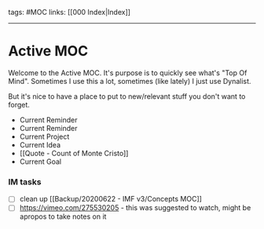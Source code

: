 tags: #MOC
links: [[000 Index|Index]]

---
# Active MOC
Welcome to the Active MOC. It's purpose is to quickly see what's "Top Of Mind". Sometimes I use this a lot, sometimes (like lately) I just use Dynalist. 

But it's nice to have a place to put to new/relevant stuff you don't want to forget.

- Current Reminder
- Current Reminder
- Current Project
- Current Idea
- [[Quote - Count of Monte Cristo]]
- Current Goal

### IM tasks
- [ ] clean up [[Backup/20200622 - IMF v3/Concepts MOC]]
- [ ] https://vimeo.com/275530205 - this was suggested to watch, might be apropos to take notes on it